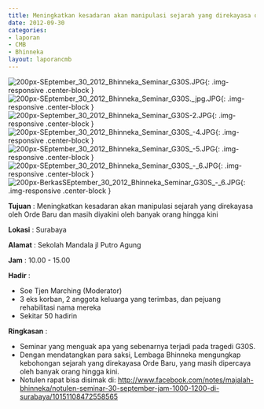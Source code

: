```yaml
---
title: Meningkatkan kesadaran akan manipulasi sejarah yang direkayasa oleh Orde Baru dan masih diyakini oleh banyak orang hingga kini
date: 2012-09-30
categories:
- laporan
- CMB
- Bhinneka
layout: laporancmb
---
```


![200px-SEptember_30_2012_Bhinneka_Seminar_G30S.JPG](/uploads/200px-SEptember_30_2012_Bhinneka_Seminar_G30S.JPG){: .img-responsive .center-block }	
![200px-SEptember_30_2012_Bhinneka_Seminar_G30S._jpg.JPG](/uploads/200px-SEptember_30_2012_Bhinneka_Seminar_G30S._jpg.JPG){: .img-responsive .center-block }
![200px-September_30_2012_Bhinneka_Seminar_G30S-2.JPG](/uploads/200px-September_30_2012_Bhinneka_Seminar_G30S-2.JPG){: .img-responsive .center-block }
![200px-SEptember_30_2012_Bhinneka_Seminar_G30S_-4.JPG](/uploads/200px-SEptember_30_2012_Bhinneka_Seminar_G30S_-4.JPG){: .img-responsive .center-block }
![200px-SEptember_30_2012_Bhinneka_Seminar_G30S_-5.JPG](/uploads/200px-SEptember_30_2012_Bhinneka_Seminar_G30S_-5.JPG){: .img-responsive .center-block }
![200px-SEptember_30_2012_Bhinneka_Seminar_G30S_-_6.JPG](/uploads/200px-SEptember_30_2012_Bhinneka_Seminar_G30S_-_6.JPG){: .img-responsive .center-block }
![200px-BerkasSEptember_30_2012_Bhinneka_Seminar_G30S_-_6.JPG](/uploads/200px-BerkasSEptember_30_2012_Bhinneka_Seminar_G30S_-_6.JPG){: .img-responsive .center-block }

	
**Tujuan** :	Meningkatkan kesadaran akan manipulasi sejarah yang direkayasa oleh Orde Baru dan masih diyakini oleh banyak orang hingga kini
	
**Lokasi** :	Surabaya
	
**Alamat** : 	Sekolah Mandala jl Putro Agung
	
**Jam** :	10.00 - 15.00
	
**Hadir** :	
*	Soe Tjen Marching (Moderator)
*	3 eks korban, 2 anggota keluarga yang terimbas, dan pejuang rehabilitasi nama mereka
*	Sekitar 50 hadirin

**Ringkasan** :	
*	Seminar yang menguak apa yang sebenarnya terjadi pada tragedi G30S.
*	Dengan mendatangkan para saksi, Lembaga Bhinneka mengungkap kebohongan sejarah yang direkayasa Orde Baru, yang masih dipercaya oleh banyak orang hingga kini.
*	Notulen rapat bisa disimak di: http://www.facebook.com/notes/majalah-bhinneka/notulen-seminar-30-september-jam-1000-1200-di-surabaya/10151108472558565
